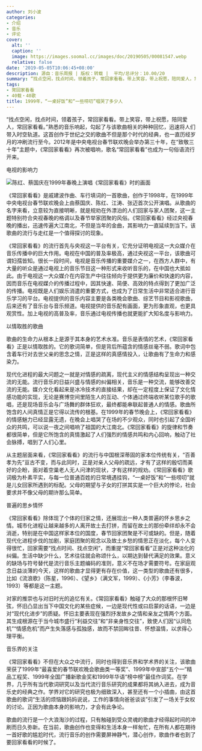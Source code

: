 ```yaml
---
author: 刘小波
categories:
- 介绍
- 音乐
- 评论
cover:
  alt: ''
  caption: ''
  image: https://images.soomal.cc/images/doc/20190505/00081547.webp
  relative: false
date: '2019-05-05T10:06:45+08:00'
description: 源自：音乐周报 | 版权：转载 |  平均/总评分：10.00/20
summary: “找点空闲，找点时间，领着孩子，常回家看看。带上笑容，带上祝愿，陪同爱人，常回家看看。”熟悉的音乐响起，勾起了与该歌曲相关的种种回忆，迅速将人们带入时空轨道。这首创作于世纪之交的歌曲不但是那个时代的经典，也一直历经岁月的冲刷流行至今……
tags:
- 常回家看看
- 40载・40歌
title: 1999年，“一桌好饭”和“一些唠叨”唱哭了多少人
---
```


“找点空闲，找点时间，领着孩子，常回家看看。带上笑容，带上祝愿，陪同爱人，常回家看看。”熟悉的音乐响起，勾起了与该歌曲相关的种种回忆，迅速将人们带入时空轨道。这首创作于世纪之交的歌曲不但是那个时代的经典，也一直历经岁月的冲刷流行至今。2012年是中央电视台春节联欢晚会举办第三十年，在“致敬三十年”主题中，《常回家看看》再次被唱响，歌名“常回家看看”也成为一句俗语流行开来。

电视的影响力

![陈红、蔡国庆在1999年春晚上演唱《常回家看看》时的画面](https://images.soomal.cc/images/doc/20190505/00081547_01.webp)





《常回家看看》是戚建波作曲、车行填词的一首歌曲，创作于1998年，在1999年中央电视台春节联欢晚会上由蔡国庆、陈红、江涛、张迈首次公开演唱。从歌曲的名字来看，立意较为直接明晰，就是规劝在外漂泊的人们回家与家人团聚，这一主题特别符合央视春晚的格调以及春节举家团聚的风俗。《常回家看看》经过央视春晚的播出，迅速传遍大江南北，不但是当年的金曲，其影响力一直延续到当下。该歌曲的流行与走红是一个值得探讨的现象。

《常回家看看》的流行首先与央视这一平台有关，它充分证明电视这一大众媒介在音乐传播中的巨大作用。电视在中国的普及率极高，通过央视这一平台，该歌曲可谓妇孺皆知。很长一段时间，电视是音乐传播的重要媒介之一，在西方人群中，有大量的听众是通过电视上的音乐节目这一种形式来收听音乐的，在中国也大抵如此。由于电视这一大众媒介在内容生产中往往倾向于提供更为廉价和快速的内容，因而音乐在电视媒介的传播过程中，因其快速、简便、高效的特点得到了更加广泛的传播。电视既是人们娱乐消遣的重要方式，也成为了日常生活中非常适合进行音乐学习的平台。电视提供的音乐内容主要是各类晚会歌曲、综艺节目和影视歌曲，后来还有了音乐台与音乐频道。电视提供的音乐配有画面，更为形象直观，也更具观赏性。加上电视的高普及率，音乐通过电视传播也就更能扩大知名度与影响力。

以情取胜的歌曲

歌曲的生命力从根本上是源于其本身的艺术水准。音乐是表情的艺术，《常回家看看》正是以情取胜的。它的歌词简单，但是背后所蕴含的情感丝毫不弱。歌词中包含着车行对去世父亲的思念之情，正是这样的真感情投入，让歌曲有了生命力和感染力。

现代化进程的最大问题之一就是对情感的疏离，现代主义的情感结构呈现出一种交流的无能。流行音乐的日益兴盛与情感的纠偏相关，音乐是一种交流，能够改善交流的无能。媒介文化看起来是冰冷技术的直接结果，却在一定程度上保证了文化情感功能的实现，无论是赛博空间里陌生人的互动、个体通过终端收听某位歌手的歌唱，还是现场音乐会与广场舞的群体狂欢，最终都能串联起普通人的情感。歌曲所饱含的人间真情正是它得以流传的根基。在1999年的春节晚会上，《常回家看看》的情感魅力已经显露无遗，在晚会上唱哭了在场的不少观众，同时也引起了全国听众的共鸣，可以说一夜之间唱响了祖国的大江南北。《常回家看看》的旋律和节奏都很简单，但是它所饱含的真情激起了人们强烈的情感共鸣和内心回响，触动了社会脉搏，唱到了人们心里。

从主题层面来看，《常回家看看》的流行与中国根深蒂固的家本位传统有关，“百善孝为先”亘古不变，而与此同时，正是对亲人父母的疏远，才有了这样的殷切而美好的企盼，面对着空巢老人无人问津的现状，才有这样的规劝。《常回家看看》歌词极为朴素平实，与每一位普通百姓的日常境遇挂钩，“一桌好饭”和“一些唠叨”就是儿女回家所遇到的标配。父母的期望与子女的打拼其实是一个巨大的悖论，社会要求并不像父母的期许那么简单。

普遍的思乡情怀

《常回家看看》除体现了个体的归家之情，还展现出一种人类普遍的怀乡思乡之情。城市化进程让越来越多的人离开故土去打拼，而留在故土的那份牵绊却永不会消逝，特别是在中国这样家本位的国度，春节回家团聚是不可或缺的。但是，随着现代化进程步伐的加剧，家庭团聚的观念以及故土乡愁的情思正在淡化，每个人变得很忙，回家需要“找点时间、找点空闲”，而重提“常回家看看”正是对这种淡化的纠偏。生活中缺少什么，艺术往往就会称颂什么，以期达到替代满足的效果。意义的缺场与符号替代是流行音乐主题编码的准则，意义不在场才需要符号。在家庭观念日益淡薄的今天，这样的歌曲才显得更有存在价值，这一类型的歌曲还有很多，比如《流浪歌》（陈星，1996）、《望乡》（满文军，1999）、《小芳》（李春波，1993）等都是这一主题。

对家的推崇也与对旧时光的追忆有关。《常回家看看》触碰了大众的那根怀旧琴弦，怀旧凸显出当下中国文化的某些症候，一边是现代性或曰启蒙的话语，一边是对“现代化进步”的质疑。怀旧主要表现在强烈抒发故乡之情和亲友之情两个方面。其生成根源在于当今城市盛行“利益交往”和“非亲身性交往”，致使人们因“认同危机”“情感危机”而产生失落感与孤独感，故而不禁回眸往昔、怀想温情，以求得心理平衡。

音乐界的关注

《常回家看看》不但在大众之中流行，同时也得到音乐界和学术界的关注，该歌曲荣获了1999年“最喜爱的春节联欢晚会歌曲类一等奖”、1999年中宣部“五个一”精品工程奖、1999年全国广播新歌金奖和1999年华语“榜中榜”最佳作词奖。在学界，几乎所有当代歌词研究以及当代流行音乐研究的成果都将其纳入进去，成为音乐史的经典之作。学界对它的研究也极为细致深入，甚至还有一个小插曲，由这首歌曲的歌词“生活的烦恼跟妈妈说说，工作的事情向爸爸谈谈”引发了一场关于女权的讨论。正因为歌曲本身的影响力，才会有此争论。

歌曲的流行是一个大浪淘沙的过程，只有触碰到受众灵魂的歌曲才经得起时间的冲刷而日久弥新。在当前，歌曲创作也变得和生活本身一样匆忙，在所有人都在期待一首好歌的尴尬时代，流行音乐的创作需要屏神静气，潜心创作，歌曲作者也到了要回家看看的时候了。